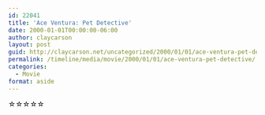 ```yaml
---
id: 22041
title: 'Ace Ventura: Pet Detective'
date: 2000-01-01T00:00:00-06:00
author: claycarson
layout: post
guid: http://claycarson.net/uncategorized/2000/01/01/ace-ventura-pet-detective/
permalink: /timeline/media/movie/2000/01/01/ace-ventura-pet-detective/
categories:
  - Movie
format: aside
---
```

<div class="media-details"></div>

<div class="media-creator"></div>

<div class="media-rating">☆☆☆☆☆</div>